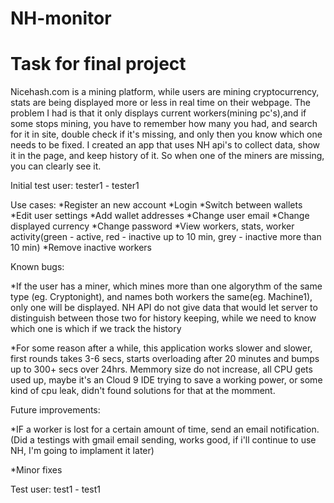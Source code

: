 # NH-monitor
# Task for final project

Nicehash.com is a mining platform, while users are mining cryptocurrency, stats are being displayed
more or less in real time on their webpage.
The problem I had is that it only displays current workers(mining pc's),and if some stops mining, you have to remember
how many you had, and search for it in site, double check if it's missing, and only then you know which one needs to be fixed.
I created an app that uses NH api's to collect data, show it in the page, and keep history of it. So when one of the miners are
missing, you can clearly see it.

Initial test user: tester1 - tester1

Use cases:
*Register an new account
*Login
*Switch between wallets
*Edit user settings
*Add wallet addresses
*Change user email
*Change displayed currency
*Change password
*View workers, stats, worker activity(green - active, red - inactive up to 10 min, grey - inactive more than 10 min)
*Remove inactive workers

Known bugs:

*If the user has a miner, which mines more than one algorythm of the same type (eg. Cryptonight), and names both workers
the same(eg. Machine1), only one will be displayed. NH API do not give data that would let server to distinguish between those two
for history keeping, while we need to know which one is which if we track the history

*For some reason after a while, this application works slower and slower, first rounds takes 3-6 secs, starts overloading after 20 minutes and bumps up to 300+ secs over 24hrs.
Memmory size do not increase, all CPU gets used up, maybe it's an Cloud 9 IDE trying to save a working power, or some kind of cpu leak,
didn't found solutions for that at the momment.

Future improvements:

*IF a worker is lost for a certain amount of time, send an email notification.
(Did a testings with gmail email sending, works good, if i'll continue to use NH, I'm going to implament it later)

*Minor fixes

Test user: test1 - test1


